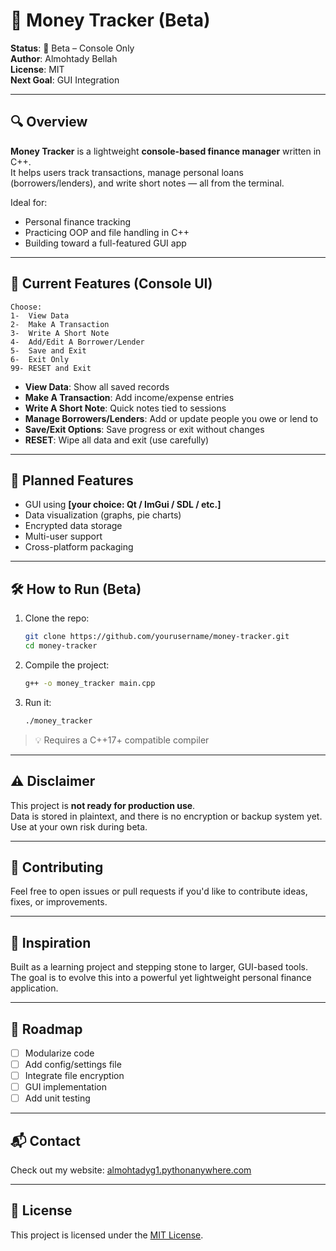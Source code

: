 # 💸 Money Tracker (Beta)

**Status**: 🚧 Beta – Console Only  
**Author**: Almohtady Bellah  
**License**: MIT  
**Next Goal**: GUI Integration  

---

## 🔍 Overview

**Money Tracker** is a lightweight **console-based finance manager** written in C++.  
It helps users track transactions, manage personal loans (borrowers/lenders), and write short notes — all from the terminal.

Ideal for:
- Personal finance tracking
- Practicing OOP and file handling in C++
- Building toward a full-featured GUI app

---

## 📜 Current Features (Console UI)

```
Choose:
1-  View Data
2-  Make A Transaction
3-  Write A Short Note
4-  Add/Edit A Borrower/Lender
5-  Save and Exit
6-  Exit Only
99- RESET and Exit
```

- **View Data**: Show all saved records  
- **Make A Transaction**: Add income/expense entries  
- **Write A Short Note**: Quick notes tied to sessions  
- **Manage Borrowers/Lenders**: Add or update people you owe or lend to  
- **Save/Exit Options**: Save progress or exit without changes  
- **RESET**: Wipe all data and exit (use carefully)  

---

## 🚀 Planned Features

- GUI using **[your choice: Qt / ImGui / SDL / etc.]**
- Data visualization (graphs, pie charts)
- Encrypted data storage
- Multi-user support
- Cross-platform packaging

---

## 🛠️ How to Run (Beta)

1. Clone the repo:
   ```bash
   git clone https://github.com/yourusername/money-tracker.git
   cd money-tracker
   ```

2. Compile the project:
   ```bash
   g++ -o money_tracker main.cpp
   ```

3. Run it:
   ```bash
   ./money_tracker
   ```

> 💡 Requires a C++17+ compatible compiler

---

## ⚠️ Disclaimer

This project is **not ready for production use**.  
Data is stored in plaintext, and there is no encryption or backup system yet.  
Use at your own risk during beta.

---

## 🤝 Contributing

Feel free to open issues or pull requests if you'd like to contribute ideas, fixes, or improvements.

---

## 🧠 Inspiration

Built as a learning project and stepping stone to larger, GUI-based tools.  
The goal is to evolve this into a powerful yet lightweight personal finance application.

---

## 📅 Roadmap

- [ ] Modularize code
- [ ] Add config/settings file
- [ ] Integrate file encryption
- [ ] GUI implementation
- [ ] Add unit testing

---

## 📬 Contact

Check out my website: [almohtadyg1.pythonanywhere.com](https://almohtadyg1.pythonanywhere.com/)

---

## 🪪 License

This project is licensed under the [MIT License](https://opensource.org/licenses/MIT).
